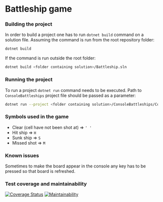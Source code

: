 # Battleship game



### Building the project

In order to build a project one has to run `dotnet build` command on a solution file.
Assuming the command is run from the root repository folder:
```bash
dotnet build
```
If the command is run outside the root folder:
```bash
dotnet build <folder containing solution>/Battleship.sln
```

### Running the project
To run a project `dotnet run` command needs to be executed. Path to `ConsoleBattleships`
project file should be passed as a parameter:
```bash
dotnet run --project <folder containing solution>/ConsoleBattleships/ConsoleBattleships.csproj 
```
### Symbols used in the game 

* Clear (cell have not been shot at) => `' '`
* Hit ship => `H`
* Sunk ship => `S`
* Missed shot => `M`

### Known issues
Sometimes to make the board appear in the console any key has to be pressed so that board is refreshed.

### Test coverage and maintainability
[![Coverage Status](https://coveralls.io/repos/github/L-Sypniewski/Battleship/badge.svg?branch=master)](https://coveralls.io/github/L-Sypniewski/Battleship?branch=master)
[![Maintainability](https://api.codeclimate.com/v1/badges/36304294bd82f78a6880/maintainability)](https://codeclimate.com/github/L-Sypniewski/Battleship/maintainability)
